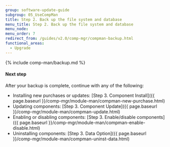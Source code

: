 ```yaml
---
group: software-update-guide
subgroup: 05_UseCompMan
title: Step 2. Back up the file system and database
menu_title: Step 2. Back up the file system and database
menu_node:
menu_order: 7
redirect_from: /guides/v2.0/comp-mgr/compman-backup.html
functional_areas:
  - Upgrade
---
```


{% include comp-man/backup.md %}

#### Next step

After your backup is complete, continue with any of the following: 

*	Installing new purchases or updates: [Step 3. Component Install]({{ page.baseurl }}/comp-mgr/module-man/compman-new-purchase.html)
*	Updating components: [Step 3. Component Update]({{ page.baseurl }}/comp-mgr/module-man/compman-update.html)
*	Enabling or disabling components: [Step 3. Enable/disable components]({{ page.baseurl }}/comp-mgr/module-man/compman-enable-disable.html)
*	Uninstalling components: [Step 3. Data Option]({{ page.baseurl }}/comp-mgr/module-man/compman-uninst-data.html)


